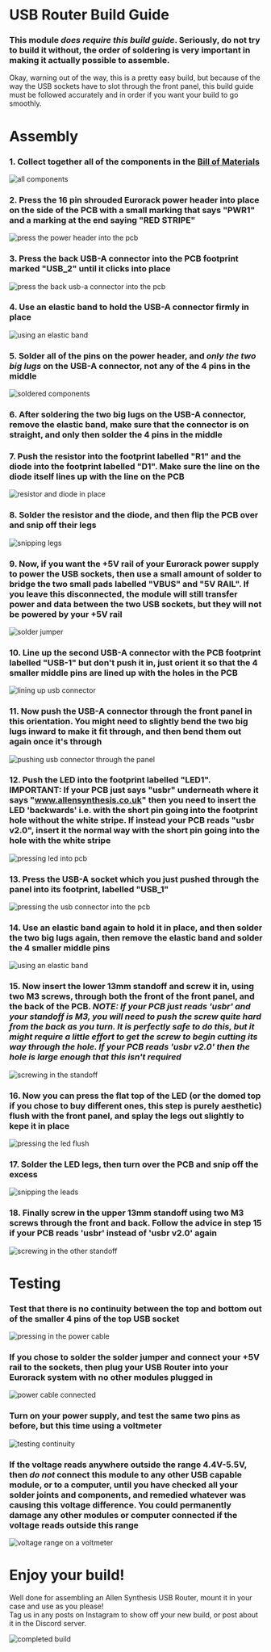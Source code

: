 # USB Router Build Guide
### This module *does require this build guide*. Seriously, do not try to build it without, the order of soldering is very important in making it actually possible to assemble.
Okay, warning out of the way, this is a pretty easy build, but because of the way the USB sockets have to slot through the front panel, this build guide must be followed accurately and in order if you want your build to go smoothly.  

# Assembly

### 1. Collect together all of the components in the [Bill of Materials](bom.md)

![all components](images/all-components.jpg)

### 2. Press the 16 pin shrouded Eurorack power header into place on the side of the PCB with a small marking that says "PWR1" and a marking at the end saying "RED STRIPE"

![press the power header into the pcb](images/bg-1.jpg)

### 3. Press the back USB-A connector into the PCB footprint marked "USB_2" until it clicks into place

![press the back usb-a connector into the pcb](images/bg-2.jpg)

### 4. Use an elastic band to hold the USB-A connector firmly in place

![using an elastic band](images/bg-3.jpg)

### 5. Solder all of the pins on the power header, and *only the two big lugs* on the USB-A connector, not any of the 4 pins in the middle

![soldered components](images/bg-4.jpg)

### 6. After soldering the two big lugs on the USB-A connector, remove the elastic band, make sure that the connector is on straight, and only then solder the 4 pins in the middle

### 7. Push the resistor into the footprint labelled "R1" and the diode into the footprint labelled "D1". Make sure the line on the diode itself lines up with the line on the PCB

![resistor and diode in place](images/bg-5.jpg)

### 8. Solder the resistor and the diode, and then flip the PCB over and snip off their legs

![snipping legs](images/bg-6.jpg)

### 9. Now, if you want the +5V rail of your Eurorack power supply to power the USB sockets, then use a small amount of solder to bridge the two small pads labelled "VBUS" and "5V RAIL". If you leave this disconnected, the module will still transfer power and data between the two USB sockets, but they will not be powered by your +5V rail

![solder jumper](images/bg-7.jpg)

### 10. Line up the second USB-A connector with the PCB footprint labelled "USB-1" but don't push it in, just orient it so that the 4 smaller middle pins are lined up with the holes in the PCB

![lining up usb connector](images/bg-8.jpg)

### 11. Now push the USB-A connector through the front panel in this orientation. You might need to slightly bend the two big lugs inward to make it fit through, and then bend them out again once it's through

![pushing usb connector through the panel](images/bg-9.jpg)

### 12. Push the LED into the footprint labelled "LED1". IMPORTANT: If your PCB just says "usbr" underneath where it says "www.allensynthesis.co.uk" then you need to insert the LED 'backwards' i.e. with the short pin going into the footprint hole without the white stripe. If instead your PCB reads "usbr v2.0", insert it the normal way with the short pin going into the hole with the white stripe

![pressing led into pcb](images/bg-10.jpg)

### 13. Press the USB-A socket which you just pushed through the panel into its footprint, labelled "USB_1"

![pressing the usb connector into the pcb](images/bg-11.jpg)

### 14. Use an elastic band again to hold it in place, and then solder the two big lugs again, then remove the elastic band and solder the 4 smaller middle pins

![using an elastic band](images/bg-12.jpg)

### 15. Now insert the lower 13mm standoff and screw it in, using two M3 screws, through both the front of the front panel, and the back of the PCB. *NOTE: If your PCB just reads 'usbr' and your standoff is M3, you will need to push the screw quite hard from the back as you turn. It is perfectly safe to do this, but it might require a little effort to get the screw to begin cutting its way through the hole. If your PCB reads 'usbr v2.0' then the hole is large enough that this isn't required*

![screwing in the standoff](images/bg-13.jpg)

### 16. Now you can press the flat top of the LED (or the domed top if you chose to buy different ones, this step is purely aesthetic) flush with the front panel, and splay the legs out slightly to kepe it in place

![pressing the led flush](images/bg-14.jpg)

### 17. Solder the LED legs, then turn over the PCB and snip off the excess

![snipping the leads](images/bg-15.jpg)

### 18. Finally screw in the upper 13mm standoff using two M3 screws through the front and back. Follow the advice in step 15 if your PCB reads 'usbr' instead of 'usbr v2.0' again

![screwing in the other standoff](images/bg-16.jpg)

# Testing
### Test that there is no continuity between the top and bottom out of the smaller 4 pins of the top USB socket

![pressing in the power cable](images/bg-19.jpg)

### If you chose to solder the solder jumper and connect your +5V rail to the sockets, then plug your USB Router into your Eurorack system with no other modules plugged in

![power cable connected](images/bg-17.jpg)

### Turn on your power supply, and test the same two pins as before, but this time using a voltmeter

![testing continuity](images/bg-19.jpg)

### If the voltage reads anywhere outside the range 4.4V-5.5V, then *do not* connect this module to any other USB capable module, or to a computer, until you have checked all your solder joints and components, and remedied whatever was causing this voltage difference. You could permanently damage any other modules or computer connected if the voltage reads outside this range

![voltage range on a voltmeter](images/bg-20.jpg)

# Enjoy your build!
Well done for assembling an Allen Synthesis USB Router, mount it in your case and use as you please!  
Tag us in any posts on Instagram to show off your new build, or post about it in the Discord server.

![completed build](images/in-rack.jpg)


